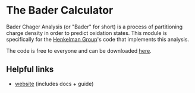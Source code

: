 
# The Bader Calculator


Bader Chager Analysis (or "Bader" for short) is a process of  partitioning charge density in order to predict oxidation states. This module is specifically for the [Henkelman Group](http://theory.cm.utexas.edu/henkelman/)'s code that implements this analysis.

The code is free to everyone and can be downloaded [here](http://theory.cm.utexas.edu/henkelman/code/bader/).


## Helpful links

 - [website](http://theory.cm.utexas.edu/henkelman/code/bader/) (includes docs + guide)
